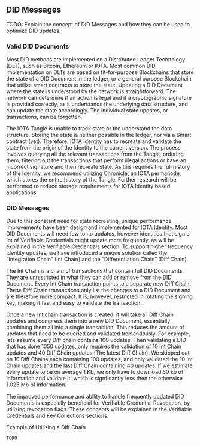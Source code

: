 ## DID Messages

TODO: Explain the concept of DID Messages and how they can be used to optimize DID updates.

### Valid DID Documents

Most DID methods are implemented on a Distributed Ledger Technology (DLT), such as Bitcoin, Ethereum or IOTA. Most common DID implementation on DLTs are based on fit-for-purpose Blockchains that store the state of a DID Document in the ledger, or a general purpose Blockchain that utilize smart contracts to store the state. Updating a DID Document where the state is understood by the network is straightforward. The network can determine if an action is legal and if a cryptographic signature is provided correctly, as it understands the underlying data structure, and can update the state accordingly. The individual state updates, or transactions, can be forgotten.

The IOTA Tangle is unable to track state or the understand the data structure. Storing the state is neither possible in the ledger, nor via a Smart contract (yet). Therefore, IOTA Identity has to recreate and validate the state from the origin of the Identity to the current version. The process involves querying all the relevant transactions from the Tangle, ordering them, filtering out the transactions that perform illegal actions or have an incorrect signature and then recreate state. As this requires the full history of the Identity, we recommend utilizing [Chronicle](https://github.com/iotaledger/chronicle.rs), an IOTA permanode, which stores the entire history of the Tangle. Further research will be performed to reduce storage requirements for IOTA Identity based applications.

### DID Messages

Due to this constant need for state recreating, unique performance improvements have been design and implemented for IOTA Identity. Most DID Documents will need few to no updates, however identities that sign a lot of Verifiable Credentials might update more frequently, as will be explained in the Verifiable Credentials section. To support higher frequency identity updates, we have introduced a unique solution called the “Integration Chain” (Int Chain) and the “Differentiation Chain” (Diff Chain).

The Int Chain is a chain of transactions that contain full DID Documents. They are unrestricted in what they can add or remove from the DID Document. Every Int Chain transaction points to a separate new Diff Chain. These Diff Chain transactions only list the changes to a DID Document and are therefore more compact. It is, however, restricted in rotating the signing key, making it fast and easy to validate the transaction.

Once a new Int chain transaction is created, it will take all Diff Chain updates and compress them into a new DID Document, essentially combining them all into a single transaction. This reduces the amount of updates that need to be queried and validated tremendously. For example, lets assume every Diff chain contains 100 updates. Then validating a DID that has done 1050 updates, only requires the validation of 10 Int Chain updates and 40 Diff Chain updates (The latest Diff Chain). We skipped out on 10 Diff Chains each containing 100 updates, and only validated the 10 Int Chain updates and the last Diff Chain containing 40 updates. If we estimate every update to be on average 1 Kb, we only have to download 50 kb of information and validate it, which is signficantly less then the otherwise 1.025 Mb of information.

The improved performance and ability to handle frequently updated DID Documents is especially beneficial for Verifiable Credential Revocation, by utilizing revocation flags. These concepts will be explained in the Verifiable Credentials and Key Collections sections.


Example of Utilizing a Diff Chain
```
TODO
```

